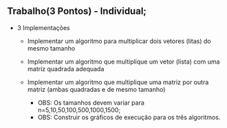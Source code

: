 ## Trabalho(3 Pontos) - Individual;
* 3 Implementações
    - Implementar um algoritmo para multiplicar dois vetores (litas) do mesmo tamanho
    - Implementar um algoritmo que multiplique um vetor (lista) com uma matriz quadrada adequada
    - Implementar um algoritmo que multiplique uma matriz por outra matriz (ambas quadradas e de mesmo tamanho)

        * OBS: Os tamanhos devem variar para n=5,10,50,100,500,1000,1500;
        * OBS: Construir os gráficos de execução para os três algoritmos.